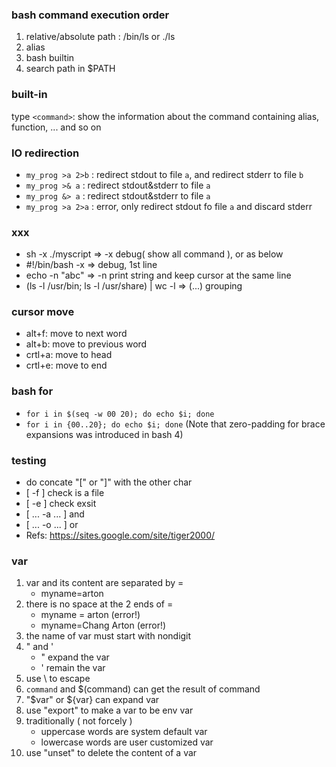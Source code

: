 ### bash command execution order
1. relative/absolute path : /bin/ls or ./ls
2. alias
3. bash builtin
4. search path in $PATH

### built-in
type `<command>`: show the information about the command containing alias, function, ... and so on

### IO redirection
*  `my_prog >a 2>b` : redirect stdout to file `a`, and redirect stderr to file `b`
*  `my_prog >& a` : redirect stdout&stderr to file `a`
*  `my_prog &> a` : redirect stdout&stderr to file `a`
*  `my_prog >a 2>a` : error, only redirect stdout fo file `a` and discard stderr

### xxx
*  sh -x ./myscript => -x debug( show all command ), or as below
*  #!/bin/bash -x => debug, 1st line
*  echo -n "abc" => -n print string and keep cursor at the same line
*  (ls -l /usr/bin; ls -l /usr/share) | wc -l => (...) grouping

### cursor move
*  alt+f: move to next word
*  alt+b: move to previous word
*  crtl+a: move to head
*  crtl+e: move to end

### bash for
* `for i in $(seq -w 00 20); do echo $i; done`
* `for i in {00..20}; do echo $i; done` (Note that zero-padding for brace expansions was introduced in bash 4)

### testing
*  do concate "[" or "]" with the other char
*  [ -f ] check is a file
*  [ -e ] check exsit
*  [ ... -a ... ] and
*  [ ... -o ... ] or
*  Refs: <https://sites.google.com/site/tiger2000/>

### var
1. var and its content are separated by =
   *  myname=arton
2. there is no space at the 2 ends of =
   *  myname = arton (error!)
   *  myname=Chang Arton (error!)
3. the name of var must start with nondigit
4. " and '
   *  " expand the var
   *  ' remain the var
5. use \ to escape
6. `command` and $(command) can get the result of command
7. "$var" or ${var} can expand var
8. use "export" to make a var to be env var
9. traditionally ( not forcely )
   *  uppercase words are system default var
   *  lowercase words are user customized var
10. use "unset" to delete the content of a var
